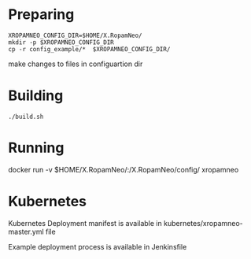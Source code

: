 # Preparing
```
XROPAMNEO_CONFIG_DIR=$HOME/X.RopamNeo/
mkdir -p $XROPAMNEO_CONFIG_DIR
cp -r config_example/*  $XROPAMNEO_CONFIG_DIR/
```
make changes to files in configuartion dir
# Building
`./build.sh`

# Running
docker run -v $HOME/X.RopamNeo/:/X.RopamNeo/config/ xropamneo

# Kubernetes
Kubernetes Deployment manifest is available in kubernetes/xropamneo-master.yml file

Example deployment process is available in Jenkinsfile
